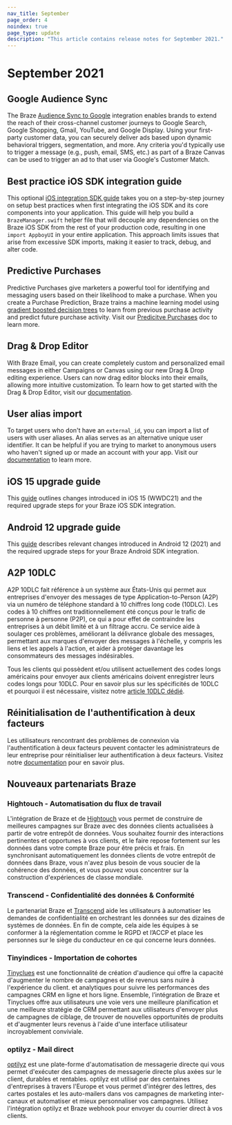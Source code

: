 ```yaml
---
nav_title: September
page_order: 4
noindex: true
page_type: update
description: "This article contains release notes for September 2021."
---
```


# September 2021

## Google Audience Sync

The Braze [Audience Sync to Google]({{site.baseurl}}/partners/canvas_steps/google_audience_sync/) integration enables brands to extend the reach of their cross-channel customer journeys to Google Search, Google Shopping, Gmail, YouTube, and Google Display. Using your first-party customer data, you can securely deliver ads based upon dynamic behavioral triggers, segmentation, and more. Any criteria you'd typically use to trigger a message (e.g., push, email, SMS, etc.) as part of a Braze Canvas can be used to trigger an ad to that user via Google's Customer Match.

## Best practice iOS SDK integration guide

This optional [iOS integration SDK guide]({{site.baseurl}}/developer_guide/platform_integration_guides/ios/initial_sdk_setup/ios_sdk_integration/) takes you on a step-by-step journey on setup best practices when first integrating the iOS SDK and its core components into your application. This guide will help you build a `BrazeManager.swift` helper file that will decouple any dependencies on the Braze iOS SDK from the rest of your production code, resulting in one `import AppboyUI` in your entire application. This approach limits issues that arise from excessive SDK imports, making it easier to track, debug, and alter code.

## Predictive Purchases

Predictive Purchases give marketers a powerful tool for identifying and messaging users based on their likelihood to make a purchase. When you create a Purchase Prediction, Braze trains a machine learning model using [gradient boosted decision trees](https://en.wikipedia.org/wiki/Gradient_boosting) to learn from previous purchase activity and predict future purchase activity. Visit our [Predicitve Purchases]({{site.baseurl}}/user_guide/predictive_suite/predictive_purchases/) doc to learn more.

## Drag & Drop Editor

With Braze Email, you can create completely custom and personalized email messages in either Campaigns or Canvas using our new Drag & Drop editing experience. Users can now drag editor blocks into their emails, allowing more intuitive customization. To learn how to get started with the Drag & Drop Editor, visit our [documentation]({{site.baseurl}}/user_guide/message_building_by_channel/email/drag_and_drop/overview/).

## User alias import

To target users who don't have an `external_id`, you can import a list of users with user aliases. An alias serves as an alternative unique user identifier. It can be helpful if you are trying to market to anonymous users who haven't signed up or made an account with your app. Visit our [documentation]({{site.baseurl}}/user_guide/data_and_analytics/user_data_collection/user_import/#import-with-user-alias) to learn more.

## iOS 15 upgrade guide

This [guide]({{site.baseurl}}/developer_guide/platform_integration_guides/ios/ios_15/) outlines changes introduced in iOS 15 (WWDC21) and the required upgrade steps for your Braze iOS SDK integration.

## Android 12 upgrade guide

This [guide]({{site.baseurl}}/developer_guide/platform_integration_guides/android/android_12/) describes relevant changes introduced in Android 12 (2021) and the required upgrade steps for your Braze Android SDK integration.

## A2P 10DLC

A2P 10DLC fait référence à un système aux États-Unis qui permet aux entreprises d'envoyer des messages de type Application-to-Person (A2P) via un numéro de téléphone standard à 10 chiffres long code (10DLC). Les codes à 10 chiffres ont traditionnellement été conçus pour le trafic de personne à personne (P2P), ce qui a pour effet de contraindre les entreprises à un débit limité et à un filtrage accru. Ce service aide à soulager ces problèmes, améliorant la délivrance globale des messages, permettant aux marques d'envoyer des messages à l'échelle, y compris les liens et les appels à l'action, et aider à protéger davantage les consommateurs des messages indésirables.

Tous les clients qui possèdent et/ou utilisent actuellement des codes longs américains pour envoyer aux clients américains doivent enregistrer leurs codes longs pour 10DLC. Pour en savoir plus sur les spécificités de 10DLC et pourquoi il est nécessaire, visitez notre [article 10DLC dédié]({{site.baseurl}}/user_guide/message_building_by_channel/sms/phone_numbers/10dlc/).

## Réinitialisation de l'authentification à deux facteurs

Les utilisateurs rencontrant des problèmes de connexion via l'authentification à deux facteurs peuvent contacter les administrateurs de leur entreprise pour réinitialiser leur authentification à deux facteurs. Visitez notre [documentation]({{site.baseurl}}/user_guide/administrative/company_settings/security_settings/#user-authetication-reset) pour en savoir plus.

## Nouveaux partenariats Braze

### Hightouch - Automatisation du flux de travail

L'intégration de Braze et de [Hightouch]({{site.baseurl}}/partners/data_and_infrastructure_agility/workflow_automation/hightouch/) vous permet de construire de meilleures campagnes sur Braze avec des données clients actualisées à partir de votre entrepôt de données. Vous souhaitez fournir des interactions pertinentes et opportunes à vos clients, et le faire repose fortement sur les données dans votre compte Braze pour être précis et frais. En synchronisant automatiquement les données clients de votre entrepôt de données dans Braze, vous n'avez plus besoin de vous soucier de la cohérence des données, et vous pouvez vous concentrer sur la construction d'expériences de classe mondiale.

### Transcend - Confidentialité des données & Conformité

Le partenariat Braze et [Transcend]({{site.baseurl}}/partners/data_and_infrastructure_agility/data_privacy/transcend/) aide les utilisateurs à automatiser les demandes de confidentialité en orchestrant les données sur des dizaines de systèmes de données. En fin de compte, cela aide les équipes à se conformer à la réglementation comme le RGPD et l’ACCP et place les personnes sur le siège du conducteur en ce qui concerne leurs données.

### Tinyindices - Importation de cohortes

[Tinyclues]({{site.baseurl}}/partners/data_and_infrastructure_agility/cohort_import/tinyclues/) est une fonctionnalité de création d'audience qui offre la capacité d'augmenter le nombre de campagnes et de revenus sans nuire à l'expérience du client. et analytiques pour suivre les performances des campagnes CRM en ligne et hors ligne. Ensemble, l’intégration de Braze et Tinyclues offre aux utilisateurs une voie vers une meilleure planification et une meilleure stratégie de CRM permettant aux utilisateurs d'envoyer plus de campagnes de ciblage, de trouver de nouvelles opportunités de produits et d'augmenter leurs revenus à l'aide d'une interface utilisateur incroyablement conviviale.

### optilyz - Mail direct

[optilyz]({{site.baseurl}}/partners/message_orchestration/additional_channels/direct_mail/optilyz/) est une plate-forme d'automatisation de messagerie directe qui vous permet d'exécuter des campagnes de messagerie directe plus axées sur le client, durables et rentables. optilyz est utilisé par des centaines d'entreprises à travers l'Europe et vous permet d'intégrer des lettres, des cartes postales et les auto-mailers dans vos campagnes de marketing inter-canaux et automatiser et mieux personnaliser vos campagnes. Utilisez l'intégration optilyz et Braze webhook pour envoyer du courrier direct à vos clients.
